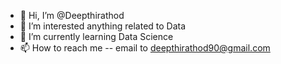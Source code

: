 - 👋 Hi, I’m @Deepthirathod
- 👀 I’m interested anything related to Data 
- 🌱 I’m currently learning Data Science 
- 📫 How to reach me -- email to deepthirathod90@gmail.com

<!---
Deepthirathod/Deepthirathod is a ✨ special ✨ repository because its `README.md` (this file) appears on your GitHub profile.
You can click the Preview link to take a look at your changes.
--->
